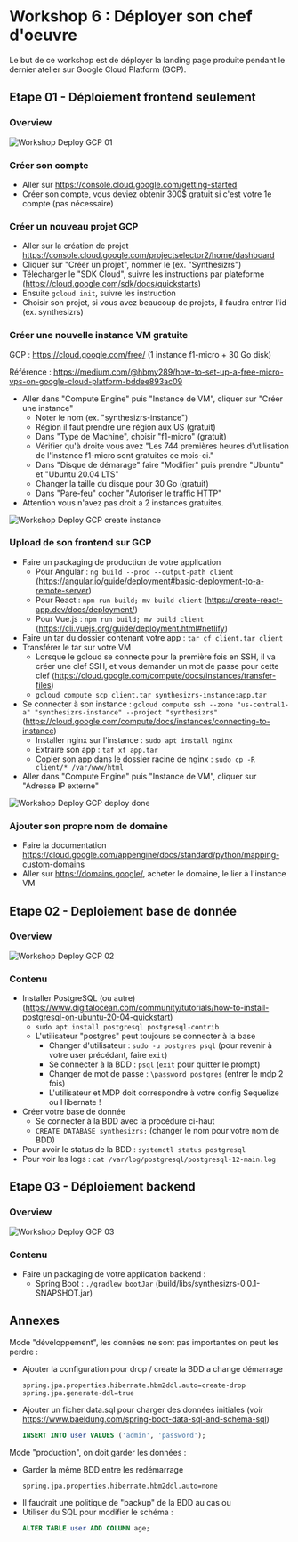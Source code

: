 # Workshop 6 : Déployer son chef d'oeuvre

Le but de ce workshop est de déployer la landing page produite pendant le dernier atelier sur Google Cloud Platform (GCP).

## Etape 01 - Déploiement frontend seulement

### Overview

![Workshop Deploy GCP 01](workshop_deployment_01.svg)

### Créer son compte

- Aller sur https://console.cloud.google.com/getting-started
- Créer son compte, vous deviez obtenir 300$ gratuit si c'est votre 1e compte (pas nécessaire)

### Créer un nouveau projet GCP

- Aller sur la création de projet https://console.cloud.google.com/projectselector2/home/dashboard
- Cliquer sur "Créer un projet", nommer le (ex. "Synthesizrs")
- Télécharger le "SDK Cloud", suivre les instructions par plateforme (https://cloud.google.com/sdk/docs/quickstarts)
- Ensuite `gcloud init`, suivre les instruction
- Choisir son projet, si vous avez beaucoup de projets, il faudra entrer l'id (ex. synthesizrs)

### Créer une nouvelle instance VM gratuite

GCP : https://cloud.google.com/free/ (1 instance f1-micro + 30 Go disk)

Référence : https://medium.com/@hbmy289/how-to-set-up-a-free-micro-vps-on-google-cloud-platform-bddee893ac09 

- Aller dans "Compute Engine" puis "Instance de VM", cliquer sur "Créer une instance"
    - Noter le nom (ex. "synthesizrs-instance")
    - Région il faut prendre une région aux US (gratuit) 
    - Dans "Type de Machine", choisir "f1-micro" (gratuit)
    - Vérifier qu'à droite vous avez "Les 744 premières heures d'utilisation de l'instance f1-micro sont gratuites ce mois-ci."
    - Dans "Disque de démarage" faire "Modifier" puis prendre "Ubuntu" et "Ubuntu 20.04 LTS"
    - Changer la taille du disque pour 30 Go (gratuit)
    - Dans "Pare-feu" cocher "Autoriser le traffic HTTP"
- Attention vous n'avez pas droit a 2 instances gratuites.

![Workshop Deploy GCP create instance](./workshop-deploy-project-create-instance.png)

### Upload de son frontend sur GCP

- Faire un packaging de production de votre application
    - Pour Angular : `ng build --prod --output-path client` (https://angular.io/guide/deployment#basic-deployment-to-a-remote-server)
    - Pour React : `npm run build; mv build client` (https://create-react-app.dev/docs/deployment/)
    - Pour Vue.js : `npm run build; mv build client` (https://cli.vuejs.org/guide/deployment.html#netlify)
- Faire un tar du dossier contenant votre app : `tar cf client.tar client`
- Transférer le tar sur votre VM
    - Lorsque le gcloud se connecte pour la première fois en SSH, il va créer une clef SSH, et vous demander un mot de passe pour cette clef (https://cloud.google.com/compute/docs/instances/transfer-files)
    - `gcloud compute scp client.tar synthesizrs-instance:app.tar`
- Se connecter à son instance : `gcloud compute ssh --zone "us-central1-a" "synthesizrs-instance" --project "synthesizrs"` (https://cloud.google.com/compute/docs/instances/connecting-to-instance)
    - Installer nginx sur l'instance : `sudo apt install nginx`
    - Extraire son app : `taf xf app.tar`
    - Copier son app dans le dossier racine de nginx : `sudo cp -R client/* /var/www/html`
- Aller dans "Compute Engine" puis "Instance de VM", cliquer sur "Adresse IP externe"

![Workshop Deploy GCP deploy done](./workshop-deploy-project-deploy-done.png)

### Ajouter son propre nom de domaine

- Faire la documentation https://cloud.google.com/appengine/docs/standard/python/mapping-custom-domains
- Aller sur https://domains.google/, acheter le domaine, le lier à l'instance VM

## Etape 02 - Deploiement base de donnée

### Overview

![Workshop Deploy GCP 02](workshop_deployment_02.svg)

### Contenu

- Installer PostgreSQL (ou autre) (https://www.digitalocean.com/community/tutorials/how-to-install-postgresql-on-ubuntu-20-04-quickstart)
    - `sudo apt install postgresql postgresql-contrib`
    - L'utilisateur "postgres" peut toujours se connecter à la base
        - Changer d'utilisateur : `sudo -u postgres psql` (pour revenir à votre user précédant, faire `exit`)
        - Se connecter à la BDD : `psql` (`exit` pour quitter le prompt)
        - Changer de mot de passe : `\password postgres` (entrer le mdp 2 fois)
        - L'utilisateur et MDP doit correspondre à votre config Sequelize ou Hibernate !
- Créer votre base de donnée
    - Se connecter à la BDD avec la procédure ci-haut
    - `CREATE DATABASE synthesizrs;` (changer le nom pour votre nom de BDD)
- Pour avoir le status de la BDD : `systemctl status postgresql`
- Pour voir les logs : `cat /var/log/postgresql/postgresql-12-main.log`

## Etape 03 - Déploiement backend

### Overview

![Workshop Deploy GCP 03](workshop_deployment_03.svg)

### Contenu

- Faire un packaging de votre application backend :
    - Spring Boot : `./gradlew bootJar` (build/libs/synthesizrs-0.0.1-SNAPSHOT.jar)

## Annexes

Mode "développement", les données ne sont pas importantes on peut les perdre :

- Ajouter la configuration pour drop / create la BDD a change démarrage
    ```properties
    spring.jpa.properties.hibernate.hbm2ddl.auto=create-drop
    spring.jpa.generate-ddl=true
    ```
- Ajouter un ficher data.sql pour charger des données initiales (voir https://www.baeldung.com/spring-boot-data-sql-and-schema-sql)
    ```sql
    INSERT INTO user VALUES ('admin', 'password');
    ```

Mode "production", on doit garder les données :

- Garder la même BDD entre les redémarrage
    ```properties
    spring.jpa.properties.hibernate.hbm2ddl.auto=none
    ```
- Il faudrait une politique de "backup" de la BDD au cas ou
- Utiliser du SQL pour modifier le schéma : 
    ```sql
    ALTER TABLE user ADD COLUMN age;
    ```

